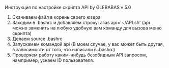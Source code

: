 Инструкция по настройке скрипта API by GLEBABAS v 5.0

1. Скачиваем файл в корень своего юзера
2. Заходим в .bashrc и добавляем строку: alias api='~/API.sh' (api можно заменить на любую удобную вам команду для вызова меню скрипта)
3. Делаем source .bashrc
4. Запускамем командой api (В моем случае, у вас может быть другая, в зависимости от того, что написали в .bashrc)
5. Проверяем работу каким-нибудь безобидным API запросом, нампример, узнаем ID пользователя.
